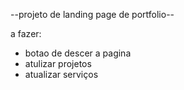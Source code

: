 --projeto de landing page de portfolio--

a fazer:
- botao de descer a pagina
- atulizar projetos
- atualizar serviços
